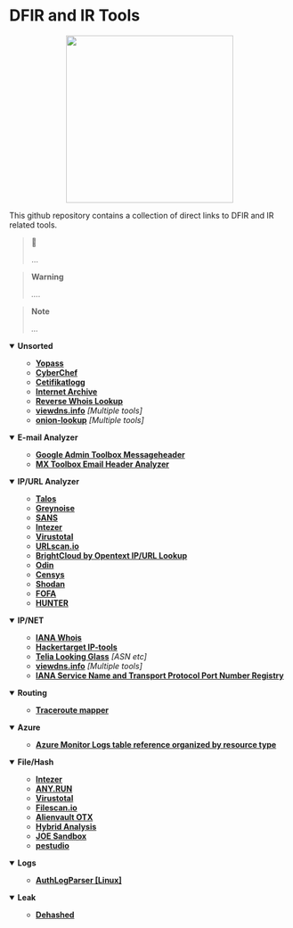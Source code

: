 # DFIR and IR Tools

<p align="center">
<img src="https://github.com/miruservices/osint_recon/blob/main/Internet_map_1024.jpg" height="300">
</p> 

This github repository contains a collection of direct links to DFIR and IR related tools. 


> 🔗 
> 
> ...

> **Warning**
> 
> *....*

> **Note** 
> 
> *...*
> 


<details open>
    <summary><b>Unsorted</b></summary>
    <ul>
        <ul>
           <li><b><a href="https://yopass.se/">Yopass</a></b><i></i></li>
           <li><b><a href="https://gchq.github.io/CyberChef/">CyberChef</a></b><i></i></li>
           <li><b><a href="https://crt.sh/">Cetifikatlogg</a></b><i></i></li>
            <li><b><a href="https://archive.org/">Internet Archive</a></b><i></i></li>
            <li><b><a href="https://www.reversewhois.io/">Reverse Whois Lookup</a></b><i></i></li>
            <li><b><a href="https://viewdns.info/">viewdns.info</a></b><i> [Multiple tools]</i></li>
            <li><b><a href="https://onion.ail-project.org/" target="_blank">onion-lookup</a></b><i> [Multiple tools]</i></li>
        </ul>
    </ul>
</details>
<details open>
    <summary><b>E-mail Analyzer</b></summary>
    <ul>
        <ul>
           <li><b><a href="https://toolbox.googleapps.com/apps/messageheader/analyzeheader">Google Admin Toolbox Messageheader</a></b><i></i></li>
           <li><b><a href="https://mxtoolbox.com/Public/Tools/EmailHeaders.aspx">MX Toolbox Email Header Analyzer</a></b><i></i></li>
        </ul>
    </ul>
</details>
<details open>
    <summary><b>IP/URL Analyzer</b></summary>
    <ul>
        <ul>
            <li><b><a href="https://talosintelligence.com/reputation_center/">Talos</a></b><i></i></li>
            <li><b><a href="https://viz.greynoise.io">Greynoise</a></b><i></i></li>
            <li><b><a href="https://isc.sans.edu/ipinfo.html">SANS</a></b><i></i></li>
           <li><b><a href="https://analyze.intezer.com/">Intezer</a></b><i></i></li>
           <li><b><a href="https://www.virustotal.com/">Virustotal</a></b><i></i></li>
            <li><b><a href="https://urlscan.io/">URLscan.io</a></b><i></i></li>
            <li><b><a href="https://www.brightcloud.com/tools/url-ip-lookup.php#">BrightCloud by Opentext IP/URL Lookup</a></b><i></i></li>
            <li><b><a href="https://getodin.com/search/hosts">Odin</a></b><i></i></li>
            <li><b><a href="https://search.censys.io/">Censys</a></b><i></i></li>
           <li><b><a href="https://www.shodan.io/">Shodan</a></b><i></i></li>
           <li><b><a href="https://en.fofa.info/">FOFA</a></b><i></i></li>
           <li><b><a href="https://hunter.how/">HUNTER</a></b><i></i></li>
         </ul>
    </ul>
</details>
<details open>
    <summary><b>IP/NET</b></summary>
    <ul>
        <ul>
            <li><b><a href="https://www.iana.org/whois">IANA Whois</a></b><i></i></li>
            <li><b><a href="https://hackertarget.com/ip-tools/">Hackertarget IP-tools</a></b><i></i></li>
            <li><b><a href="https://lg.telia.net/">Telia Looking Glass</a></b><i> [ASN etc]</i></li>
            <li><b><a href="https://viewdns.info/">viewdns.info</a></b><i> [Multiple tools]</i></li>
            <li><b><a href="https://www.iana.org/assignments/service-names-port-numbers/service-names-port-numbers.xhtml">IANA Service Name and Transport Protocol Port Number Registry</a></b><i></i></li>
        </ul>
    </ul>
</details>

<details open>
    <summary><b>Routing</b></summary>
    <ul>
        <ul>
           <li><b><a href="https://stefansundin.github.io/traceroute-mapper/">Traceroute mapper</a></b><i></i></li>
        </ul>
    </ul>
</details>

<details open>
    <summary><b>Azure</b></summary>
    <ul>
        <ul>
        <li><b><a href="https://learn.microsoft.com/en-us/azure/azure-monitor/reference/tables/tables-resourcetype">Azure Monitor Logs table reference organized by resource type</a></b><i></i></li>
        </ul>
    </ul>
</details>

<details open>
    <summary><b>File/Hash</b></summary>
    <ul>
        <ul>
           <li><b><a href="https://analyze.intezer.com/" target="_blank">Intezer</a></b><i></i></li>
           <li><b><a href="https://app.any.run/">ANY.RUN</a></b><i></i></li>
           <li><b><a href="https://www.virustotal.com/">Virustotal</a></b><i></i></li>       
           <li><b><a href="https://www.filescan.io/scan">Filescan.io</a></b><i></i></li>
           <li><b><a href="https://otx.alienvault.com/browse/global/indicators">Alienvault OTX</a></b><i></i></li>
           <li><b><a href="https://www.hybrid-analysis.com/">Hybrid Analysis</a></b><i></i></li>
           <li><b><a href="https://www.joesandbox.com/#windows">JOE Sandbox</a></b><i></i></li>
           <li><b><a href="https://www.winitor.com/download">pestudio</a></b><i></i></li>
         </ul>
    </ul>
</details>
<details open>
    <summary><b>Logs</b></summary>
    <ul>
        <ul>
           <li><b><a href="https://github.com/YosfanEilay/AuthLogParser" target="_blank">AuthLogParser [Linux]</a></b><i></i></li>
         </ul>
    </ul>
</details>
<details open>
    <summary><b>Leak</b></summary>
    <ul>
        <ul>
           <li><b><a href=https://www.dehashed.com" target="_blank">Dehashed</a></b><i></i></li>
         </ul>
    </ul>
</details>
